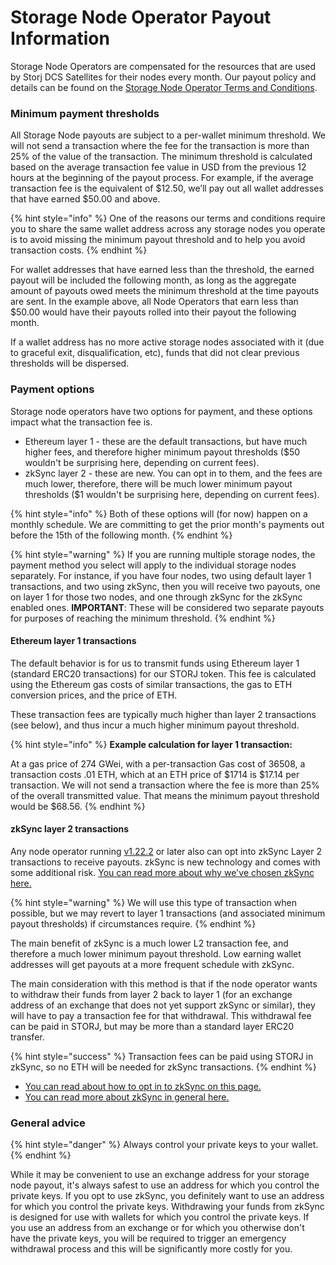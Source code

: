 # Storage Node Operator Payout Information

Storage Node Operators are compensated for the resources that are used by Storj DCS Satellites for their nodes every month. Our payout policy and details can be found on the [Storage Node Operator Terms and Conditions](https://storj.io/storj-operator-terms/).&#x20;

### Minimum payment thresholds

All Storage Node payouts are subject to a per-wallet minimum threshold. We will not send a transaction where the fee for the transaction is more than 25% of the value of the transaction. The minimum threshold is calculated based on the average transaction fee value in USD from the previous 12 hours at the beginning of the payout process. For example, if the average transaction fee is the equivalent of $12.50, we’ll pay out all wallet addresses that have earned $50.00 and above.

{% hint style="info" %}
One of the reasons our terms and conditions require you to share the same wallet address across any storage nodes you operate is to avoid missing the minimum payout threshold and to help you avoid transaction costs.
{% endhint %}

For wallet addresses that have earned less than the threshold, the earned payout will be included the following month, as long as the aggregate amount of payouts owed meets the minimum threshold at the time payouts are sent. In the example above, all Node Operators that earn less than $50.00 would have their payouts rolled into their payout the following month.

If a wallet address has no more active storage nodes associated with it (due to graceful exit, disqualification, etc), funds that did not clear previous thresholds will be dispersed.

### Payment options

Storage node operators have two options for payment, and these options impact what the transaction fee is.

* Ethereum layer 1 - these are the default transactions, but have much higher fees, and therefore higher minimum payout thresholds ($50 wouldn't be surprising here, depending on current fees).
* zkSync layer 2 - these are new. You can opt in to them, and the fees are much lower, therefore, there will be much lower minimum payout thresholds ($1 wouldn't be surprising here, depending on current fees).

{% hint style="info" %}
Both of these options will (for now) happen on a monthly schedule. We are committing to get the prior month's payments out before the 15th of the following month.
{% endhint %}

{% hint style="warning" %}
If you are running multiple storage nodes, the payment method you select will apply to the individual storage nodes separately. For instance, if you have four nodes, two using default layer 1 transactions, and two using zkSync, then you will receive two payouts, one on layer 1 for those two nodes, and one through zkSync for the zkSync enabled ones. **IMPORTANT**: These will be considered two separate payouts for purposes of reaching the minimum threshold.
{% endhint %}

#### Ethereum layer 1 transactions

The default behavior is for us to transmit funds using Ethereum layer 1 (standard ERC20 transactions) for our STORJ token. This fee is calculated using the Ethereum gas costs of similar transactions, the gas to ETH conversion prices, and the price of ETH.&#x20;

These transaction fees are typically much higher than layer 2 transactions (see below), and thus incur a much higher minimum payout threshold.

{% hint style="info" %}
**Example calculation for layer 1 transaction:**

At a gas price of 274 GWei, with a per-transaction Gas cost of 36508, a transaction costs .01 ETH, which at an ETH price of $1714 is $17.14 per transaction. We will not send a transaction where the fee is more than 25% of the overall transmitted value. That means the minimum payout threshold would be $68.56.
{% endhint %}

#### zkSync layer 2 transactions

Any node operator running [v1.22.2](https://github.com/storj/storj/releases/tag/v1.22.2) or later also can opt into zkSync Layer 2 transactions to receive payouts. zkSync is new technology and comes with some additional risk. [You can read more about why we've chosen zkSync here.](zk-sync-opt-in-for-snos.md)

{% hint style="warning" %}
We will use this type of transaction when possible, but we may revert to layer 1 transactions (and associated minimum payout thresholds) if circumstances require.
{% endhint %}

The main benefit of zkSync is a much lower L2 transaction fee, and therefore a much lower minimum payout threshold. Low earning wallet addresses will get payouts at a more frequent schedule with zkSync.&#x20;

The main consideration with this method is that if the node operator wants to withdraw their funds from layer 2 back to layer 1 (for an exchange address of an exchange that does not yet support zkSync or similar), they will have to pay a transaction fee for that withdrawal. This withdrawal fee can be paid in STORJ, but may be more than a standard layer ERC20 transfer.

{% hint style="success" %}
Transaction fees can be paid using STORJ in zkSync, so no ETH will be needed for zkSync transactions.
{% endhint %}

* [You can read about how to opt in to zkSync on this page.](zk-sync-opt-in-for-snos.md)
* [You can read more about zkSync in general here.](https://zksync.io)

### General advice

{% hint style="danger" %}
Always control your private keys to your wallet.
{% endhint %}

While it may be convenient to use an exchange address for your storage node payout, it's always safest to use an address for which you control the private keys.  If you opt to use zkSync, you definitely want to use an address for which you control the private keys. Withdrawing your funds from zkSync is designed for use with wallets for which you control the private keys. If you use an address from an exchange or for which you otherwise don't have the private keys, you will be required to trigger an emergency withdrawal process and this will be significantly more costly for you.
